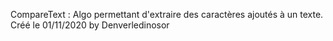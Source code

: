 CompareText : Algo permettant d'extraire des caractères ajoutés à un texte.<br/>
Créé le 01/11/2020 by Denverledinosor
